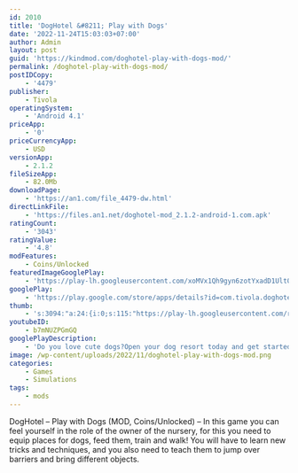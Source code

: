 ```yaml
---
id: 2010
title: 'DogHotel &#8211; Play with Dogs'
date: '2022-11-24T15:03:03+07:00'
author: Admin
layout: post
guid: 'https://kindmod.com/doghotel-play-with-dogs-mod/'
permalink: /doghotel-play-with-dogs-mod/
postIDCopy:
    - '4479'
publisher:
    - Tivola
operatingSystem:
    - 'Android 4.1'
priceApp:
    - '0'
priceCurrencyApp:
    - USD
versionApp:
    - 2.1.2
fileSizeApp:
    - 82.0Mb
downloadPage:
    - 'https://an1.com/file_4479-dw.html'
directLinkFile:
    - 'https://files.an1.net/doghotel-mod_2.1.2-android-1.com.apk'
ratingCount:
    - '3043'
ratingValue:
    - '4.8'
modFeatures:
    - Coins/Unlocked
featuredImageGooglePlay:
    - 'https://play-lh.googleusercontent.com/xoMVx1Qh9gyn6zotYxadD1Ult0fQRlUJg_IfMyt5T7rsns3WgoAuvmeFa2uRCmkS'
googlePlay:
    - 'https://play.google.com/store/apps/details?id=com.tivola.doghotel'
thumb:
    - 's:3094:"a:24:{i:0;s:115:"https://play-lh.googleusercontent.com/rc4CxI-N879Y8mj7ntjNoKdq7uzp2AZford9MkzeKyEYWc_JGzQPgKLb5uY0R2K4BMA=w526-h296";i:1;s:114:"https://play-lh.googleusercontent.com/Xf-Z_SygNio3SorJ8ckePWjBgH1I2CH1TxxfWh25scQ9PMgZ02YOoXNnvQhX_NKe_w=w526-h296";i:2;s:115:"https://play-lh.googleusercontent.com/gRdo-DfaqHyUltr9-6qC9vsrCWiPDFKRrEP-UzidBj8TrY34VMLZkmnLOdzenJowljU=w526-h296";i:3;s:114:"https://play-lh.googleusercontent.com/yNIWSZxJVMpFoJ-glrzrigD0ObK_QALuTtafTiO6YcFznFMrBSfALYat-NF_7MMNEw=w526-h296";i:4;s:115:"https://play-lh.googleusercontent.com/UwdcwZeQPJ_Wlc5yFzC1JgJMcmqB8pqJRZFXswX3O4yJDDJXiviA7nexH9MZqQ3XWs4=w526-h296";i:5;s:116:"https://play-lh.googleusercontent.com/kpk8pO9gnByge9ZScvsYw5x0_2ukGQz1tsgAVXgCZa9G_lZIulhyVIMMusGCVsyBiu4y=w526-h296";i:6;s:116:"https://play-lh.googleusercontent.com/0ysUHkr0wq9CZCIF5N1vsnOziias_4aO7rjt3BXFZfqZLHF6UYDB3WpAhsv9UDWPHYrv=w526-h296";i:7;s:114:"https://play-lh.googleusercontent.com/ojzMutzfD3wKyPG901F07lnXRLSarj6ojHMNP0YyKDCWnMrwI3_PA6niKPENyNckbw=w526-h296";i:8;s:116:"https://play-lh.googleusercontent.com/xDwJxsTWe9BgQUUtGs_2veYAMxvN2rNsw_9c4IhkphZPR_0bsvGApc_jn47NCgS1YlPf=w526-h296";i:9;s:116:"https://play-lh.googleusercontent.com/A3ViY3x72pN8YUbpFPqL8Q3XlMLUw0rT9ZdjibI7P7_g60FF1mq89FIDLvFlWqXgWOap=w526-h296";i:10;s:116:"https://play-lh.googleusercontent.com/kVy43MmlkF97ACStv6fAjc7fNhkgb5UD--tMvwQ6XIMeQr4sod5btrs-kiZlAbIGkMnk=w526-h296";i:11;s:115:"https://play-lh.googleusercontent.com/7xfNbdjsPNzm6m6wzSTCX0Z7L050un65X4_IQeWguHlETesUoxvT43fqBk-lahpfIlA=w526-h296";i:12;s:116:"https://play-lh.googleusercontent.com/BIiM-n83GVVXEGMzNEysmWJInKVtcRkbXaHFIe3GWz6mjxyvfNYMIDyImRR4zEyUp1wQ=w526-h296";i:13;s:115:"https://play-lh.googleusercontent.com/BoLzzbdw6CH_1e-7ysL9Hiw3eu7RvMUkes99YqOsMq1Z-ulE28glu3KWbVN9mORxnWY=w526-h296";i:14;s:114:"https://play-lh.googleusercontent.com/sp8dFqmxWggvm9iwUfJV71MSSr8OMjAqjYNG6fYZERs0EHIzyYeOEIydi4SBr8mKFQ=w526-h296";i:15;s:115:"https://play-lh.googleusercontent.com/Zl-02AIcjTwzVxe9xdA6By3WizbSlIREdpmpRlN9VhAYme5j3godE_wbz_Qy8oggagY=w526-h296";i:16;s:115:"https://play-lh.googleusercontent.com/hfQ3jImbo3ns2lRd9uKE8PONcWFCxolHGOKheA_B04V48Dz_DkhfdTDWWKLArLE1jbg=w526-h296";i:17;s:116:"https://play-lh.googleusercontent.com/A2Jby_lNKtOFpaFfsdhziXQYbU0MlOLMGD0g2vm22AZlHemHREl4R7zPC5hv0OjZM0iO=w526-h296";i:18;s:114:"https://play-lh.googleusercontent.com/KJQgi1JOhmLJphAb8blMmnC09VK36gCtcC1lBBncdstWnkEN1kYZ0G-8fC8G_fwizA=w526-h296";i:19;s:114:"https://play-lh.googleusercontent.com/Lv0IAXVIUYDJxmxkR1fzyfnjCd2DkxnD0n4mz_EumexGu7obI7MgaHBn9acTJQm12g=w526-h296";i:20;s:115:"https://play-lh.googleusercontent.com/HnteZLTijToxstXbMqyZu0h67ox44h0QQkmsv2U3XCwvjdZn_4_jVzvCL-o-w8tQLaM=w526-h296";i:21;s:115:"https://play-lh.googleusercontent.com/t5Yl0f8qpp9K4sM1tcYjTi9Yni4cTFCjXhE4FOMRS-vAiLHqCXD5kZI7OOn_J1SKgLE=w526-h296";i:22;s:115:"https://play-lh.googleusercontent.com/yY364CPTF7L2fQloQciADwijjAIboNpaRtmMmvmre3xSeuC-LN4HIc8m4TQoQiJaaMY=w526-h296";i:23;s:115:"https://play-lh.googleusercontent.com/QolRcVZrem7RopyPY82NybHrnr5mayq3__qKVl6QAb-jk6OWPBlVZD2cPC6edga5ABU=w526-h296";}";'
youtubeID:
    - b7mNUZPGmGQ
googlePlayDescription:
    - 'Do you love cute dogs?Open your dog resort today and get started with your dog game! Care, feed, wash and play with the animals!.DogHotel invites you to manage a brand new resort, put your dog sitting skills to the test and learn how to run a successful doggy hotel business. Look after all the dogs placed in your care.'
image: /wp-content/uploads/2022/11/doghotel-play-with-dogs-mod.png
categories:
    - Games
    - Simulations
tags:
    - mods
---
```


DogHotel – Play with Dogs (MOD, Coins/Unlocked) – In this game you can feel yourself in the role of the owner of the nursery, for this you need to equip places for dogs, feed them, train and walk! You will have to learn new tricks and techniques, and you also need to teach them to jump over barriers and bring different objects.